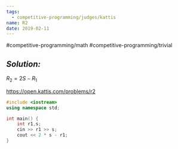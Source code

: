 ```yaml
---
tags:
  - competitive-programming/judges/kattis
name: R2
date: 2019-02-11
---
```

#competitive-programming/math #competitive-programming/trivial 
## _Solution:_
$R_2=2S-R_1$

https://open.kattis.com/problems/r2
```cpp
#include <iostream>
using namespace std;

int main() {
    int r1,s;
    cin >> r1 >> s;
    cout << 2 * s - r1;
}
```